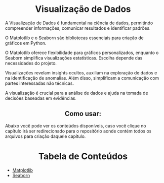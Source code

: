 <h1 align="center">Visualização de Dados</h1>
<p>A Visualização de Dados é fundamental na ciência de dados, permitindo compreender informações, comunicar resultados e identificar padrões.</p>
<p>O Matplotlib e o Seaborn são bibliotecas essenciais para criação de gráficos em Python.</p> 
<p>O Matplotlib oferece flexibilidade para gráficos personalizados, enquanto o Seaborn simplifica visualizações estatísticas. Escolha depende das necessidades do projeto.</p>
<p>Visualizações revelam insights ocultos, auxiliam na exploração de dados e na identificação de anomalias. Além disso, simplificam a comunicação com partes interessadas não técnicas.</p>
<p>A visualização é crucial para a análise de dados e ajuda na tomada de decisões baseadas em evidências.</p>

<h2 align="center">Como usar:</h2>
<p>Abaixo você pode ver os conteúdos disponíveis, caso você clique no capítulo irá ser redirecionado para o repositório aonde contém todos os arquivos para criação daquele capítulo.</p>

<h1 align="center">Tabela de Conteúdos</h1>
<ul>
   <li><a href="https://github.com/Math-Muniz/Data-Roadmap/tree/main/Data-Science-Roadmap/Visualizacao-de-Dados/Matplotlib">Matplotlib</a></li>
   <li><a href="https://github.com/Math-Muniz/Data-Roadmap/tree/main/Data-Science-Roadmap/Visualizacao-de-Dados/Seaborn">Seaborn</a></li>
</ul>
